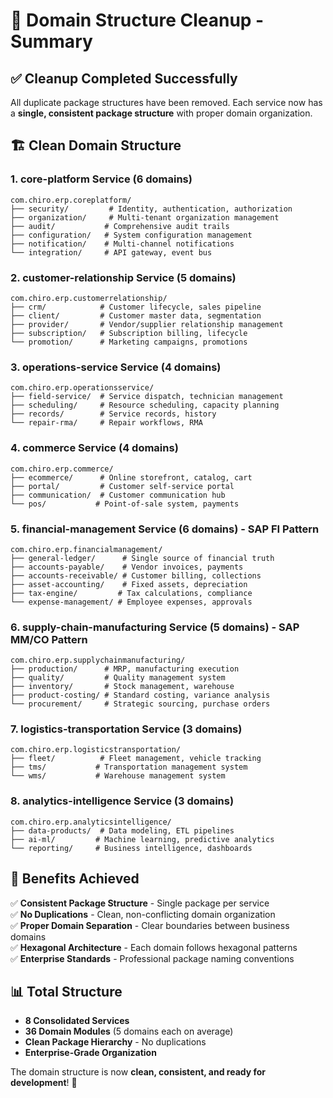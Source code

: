 # 🧹 Domain Structure Cleanup - Summary

## ✅ **Cleanup Completed Successfully**

All duplicate package structures have been removed. Each service now has a **single, consistent package structure** with proper domain organization.

## 🏗️ **Clean Domain Structure**

### **1. core-platform Service (6 domains)**
```
com.chiro.erp.coreplatform/
├── security/         # Identity, authentication, authorization
├── organization/     # Multi-tenant organization management
├── audit/           # Comprehensive audit trails
├── configuration/   # System configuration management
├── notification/    # Multi-channel notifications
└── integration/     # API gateway, event bus
```

### **2. customer-relationship Service (5 domains)**
```
com.chiro.erp.customerrelationship/
├── crm/            # Customer lifecycle, sales pipeline
├── client/         # Customer master data, segmentation
├── provider/       # Vendor/supplier relationship management
├── subscription/   # Subscription billing, lifecycle
└── promotion/      # Marketing campaigns, promotions
```

### **3. operations-service Service (4 domains)**
```
com.chiro.erp.operationsservice/
├── field-service/  # Service dispatch, technician management
├── scheduling/     # Resource scheduling, capacity planning
├── records/        # Service records, history
└── repair-rma/     # Repair workflows, RMA
```

### **4. commerce Service (4 domains)**
```
com.chiro.erp.commerce/
├── ecommerce/      # Online storefront, catalog, cart
├── portal/         # Customer self-service portal
├── communication/  # Customer communication hub
└── pos/           # Point-of-sale system, payments
```

### **5. financial-management Service (6 domains) - SAP FI Pattern**
```
com.chiro.erp.financialmanagement/
├── general-ledger/      # Single source of financial truth
├── accounts-payable/    # Vendor invoices, payments
├── accounts-receivable/ # Customer billing, collections
├── asset-accounting/    # Fixed assets, depreciation
├── tax-engine/         # Tax calculations, compliance
└── expense-management/ # Employee expenses, approvals
```

### **6. supply-chain-manufacturing Service (5 domains) - SAP MM/CO Pattern**
```
com.chiro.erp.supplychainmanufacturing/
├── production/      # MRP, manufacturing execution
├── quality/         # Quality management system
├── inventory/       # Stock management, warehouse
├── product-costing/ # Standard costing, variance analysis
└── procurement/     # Strategic sourcing, purchase orders
```

### **7. logistics-transportation Service (3 domains)**
```
com.chiro.erp.logisticstransportation/
├── fleet/          # Fleet management, vehicle tracking
├── tms/           # Transportation management system
└── wms/           # Warehouse management system
```

### **8. analytics-intelligence Service (3 domains)**
```
com.chiro.erp.analyticsintelligence/
├── data-products/  # Data modeling, ETL pipelines
├── ai-ml/         # Machine learning, predictive analytics
└── reporting/     # Business intelligence, dashboards
```

## 🎯 **Benefits Achieved**

✅ **Consistent Package Structure** - Single package per service  
✅ **No Duplications** - Clean, non-conflicting domain organization  
✅ **Proper Domain Separation** - Clear boundaries between business domains  
✅ **Hexagonal Architecture** - Each domain follows hexagonal patterns  
✅ **Enterprise Standards** - Professional package naming conventions  

## 📊 **Total Structure**

- **8 Consolidated Services**
- **36 Domain Modules** (5 domains each on average)
- **Clean Package Hierarchy** - No duplications
- **Enterprise-Grade Organization**

The domain structure is now **clean, consistent, and ready for development**! 🚀
